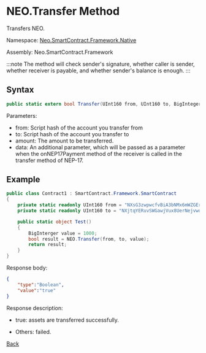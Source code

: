 # NEO.Transfer Method 

Transfers NEO.

Namespace: [Neo.SmartContract.Framework.Native](../index.md)

Assembly: Neo.SmartContract.Framework

:::note
The method will check sender's signature, whether caller is sender, whether receiver is payable, and whether sender's balance is enough.
:::

## Syntax

```cs
public static extern bool Transfer(UInt160 from, UInt160 to, BigInteger amount, object data = null);
```

Parameters:

- from: Script hash of the account you transfer from
- to: Script hash of the account you transfer to
- amount: The amount to be transferred.
- data: An additional parameter, which will be passed as a parameter when the onNEP17Payment method of the receiver is called in the transfer method of NEP-17.

## Example

```cs
public class Contract1 : SmartContract.Framework.SmartContract
{
    private static readonly UInt160 from = "NXsG3zwpwcfvBiA3bNMx6mWZGEro9ZqTqM".ToScriptHash();
    private static readonly UInt160 to = "NXjtqYERuvSWGawjVux8UerNejvwdYg7eE".ToScriptHash();

    public static object Test()
    {
        BigInterger value = 1000;
        bool result = NEO.Transfer(from, to, value);
        return result;
    }
}
```

Response body:

```json
{
    "type":"Boolean",
    "value":"true"
}
```

Response description:

- true:  assets are transferred successfully.

- Others: failed.

[Back](index.md)
